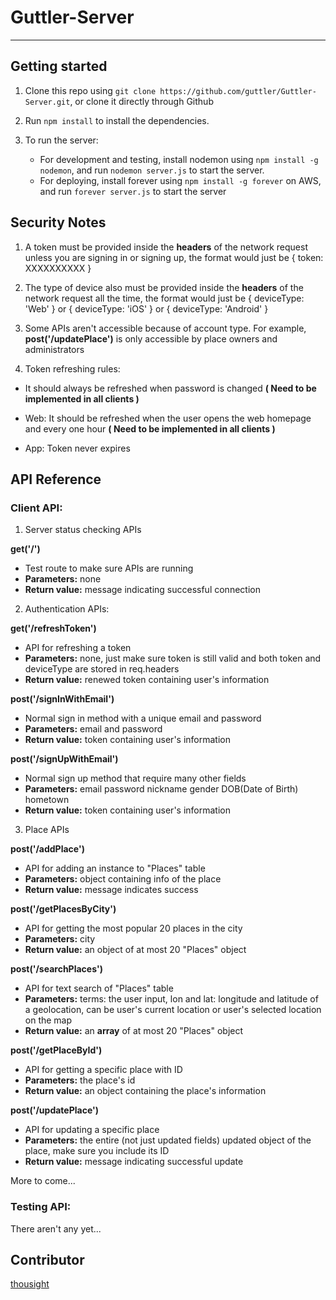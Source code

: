 # Guttler-Server

-----

## Getting started

1. Clone this repo using `git clone https://github.com/guttler/Guttler-Server.git`, or clone it directly through Github

2. Run `npm install` to install the dependencies.

3. To run the server:
   - For development and testing, install nodemon using `npm install -g nodemon`, and run `nodemon server.js` to start the server.
   - For deploying, install forever using `npm install -g forever` on AWS, and run `forever server.js` to start the server

## Security Notes

1. A token must be provided inside the **headers** of the network request unless you are signing in or signing up, the format would just be { token: XXXXXXXXXX }

2. The type of device also must be provided inside the **headers** of the network request all the time, the format would just be { deviceType: 'Web' } or { deviceType: 'iOS' } or { deviceType: 'Android' }

3. Some APIs aren't accessible because of account type. For example, **post('/updatePlace')** is only accessible by place owners and administrators

4. Token refreshing rules:

  - It should always be refreshed when password is changed **( Need to be implemented in all clients )**

  - Web: It should be refreshed when the user opens the web homepage and every one hour **( Need to be implemented in all clients )**

  - App: Token never expires

## API Reference

### Client API:

1. Server status checking APIs

 **get('/')**
 - Test route to make sure APIs are running
 - **Parameters:** none
 - **Return value:** message indicating successful connection

2. Authentication APIs:

**get('/refreshToken')**
- API for refreshing a token
- **Parameters:** none, just make sure token is still valid and both token and deviceType are stored in req.headers
- **Return value:** renewed token containing user's information

 **post('/signInWithEmail')**
 - Normal sign in method with a unique email and password
 - **Parameters:** email and password
 - **Return value:** token containing user's information

 **post('/signUpWithEmail')**
 - Normal sign up method that require many other fields
 - **Parameters:** email password nickname gender DOB(Date of Birth) hometown
 - **Return value:** token containing user's information

3. Place APIs

 **post('/addPlace')**
 - API for adding an instance to "Places" table
 - **Parameters:** object containing info of the place
 - **Return value:** message indicates success

 **post('/getPlacesByCity')**
 - API for getting the most popular 20 places in the city
 - **Parameters:** city
 - **Return value:** an object of at most 20 "Places" object

 **post('/searchPlaces')**
 - API for text search of "Places" table
 - **Parameters:** terms: the user input, lon and lat: longitude and latitude of a geolocation, can be user's current location or user's selected location on the map
 - **Return value:** an **array** of at most 20 "Places" object

 **post('/getPlaceById')**
 - API for getting a specific place with ID
 - **Parameters:** the place's id
 - **Return value:** an object containing the place's information

 **post('/updatePlace')**
 - API for updating a specific place
 - **Parameters:** the entire (not just updated fields) updated object of the place, make sure you include its ID
 - **Return value:** message indicating successful update


 More to come...

### Testing API:

 There aren't any yet...

## Contributor

[thousight](https://github.com/thousight)
